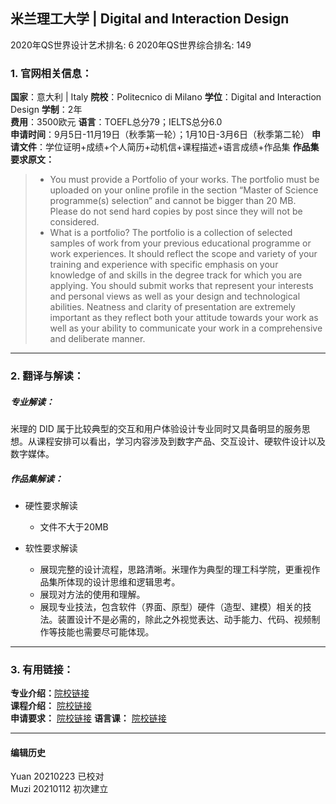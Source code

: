 ## 米兰理工大学 | Digital and Interaction Design

2020年QS世界设计艺术排名: 6
2020年QS世界综合排名: 149  

### 1. 官网相关信息：
**国家**：意大利 | Italy
**院校**：Politecnico di Milano
**学位**：Digital and Interaction Design
**学制**：2年  
**费用**：3500欧元
**语言**：TOEFL总分79；IELTS总分6.0  
**申请时间**：9月5日-11月19日（秋季第一轮）；1月10日-3月6日（秋季第二轮）
**申请文件**：学位证明+成绩+个人简历+动机信+课程描述+语言成绩+作品集
**作品集要求原文：**   

> - You must provide a Portfolio of your works. The portfolio must be uploaded on your online profile in the section “Master of Science programme(s) selection” and cannot be bigger than 20 MB. Please do not send hard copies by post since they will not be considered.
> - What is a portfolio?
The portfolio is a collection of selected samples of work from your previous educational programme or work experiences. It should reflect the scope and variety of your training and experience with specific emphasis on your knowledge of and skills in the degree track for which you are applying. You should submit works that represent your interests and personal views as well as your design and technological abilities. Neatness and clarity of presentation are extremely important as they reflect both your attitude towards your work as well as your ability to communicate your work in a comprehensive and deliberate manner.


---

### 2. 翻译与解读：

##### 专业解读：
米理的 DID 属于比较典型的交互和用户体验设计专业同时又具备明显的服务思想。从课程安排可以看出，学习内容涉及到数字产品、交互设计、硬软件设计以及数字媒体。

##### 作品集解读：
- 硬性要求解读
  - 文件不大于20MB

- 软性要求解读
  - 展现完整的设计流程，思路清晰。米理作为典型的理工科学院，更重视作品集所体现的设计思维和逻辑思考。
  - 展现对方法的使用和理解。
  - 展现专业技法，包含软件（界面、原型）硬件（造型、建模）相关的技法。装置设计不是必需的，除此之外视觉表达、动手能力、代码、视频制作等技能也需要尽可能体现。

---


### 3. 有用链接：

**专业介绍：**[院校链接](https://www.polimi.it/?id=6502&anno=2020&campus=&scuola=&corso=1262&L=1)  
**课程介绍：** [院校链接](https://www4.ceda.polimi.it/manifesti/manifesti/controller/ManifestoPublic.do?check_params=1&aa=2017&k_corso_la=1262&lang=EN&__pj0=0&__pj1=164b6b8b9ed722a857180f42358b67c6)  
**申请要求：** [院校链接](https://www.polimi.it/en/programmes/how-to-apply/)
**语言课：** [院校链接](https://www.polimi.it/en/programmes/language-courses/)

---


#### 编辑历史
Yuan 20210223 已校对  
Muzi 20210112 初次建立
